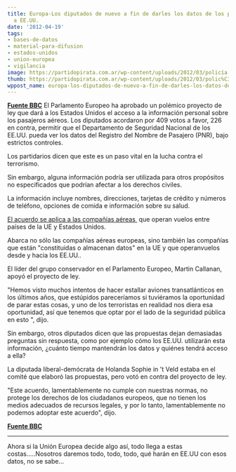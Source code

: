 ```yaml
---
title: Europa-Los diputados de nuevo a fin de darles los datos de los pasajeros aéreos
  a EE.UU.
date: '2012-04-19'
tags:
- bases-de-datos
- material-para-difusion
- estados-unidos
- union-europea
- vigilancia
image: https://partidopirata.com.ar/wp-content/uploads/2012/03/policía.jpg
thumb: https://partidopirata.com.ar/wp-content/uploads/2012/03/polic%C3%ADa-150x150.jpg
wppost_name: europa-los-diputados-de-nuevo-a-fin-de-darles-los-datos-de-los-pasajeros-aereos-a-ee-uu
---
```


<strong><a href="http://www.bbc.co.uk/news/world-europe-17764365#TWEET128963" target="_blank">Fuente BBC</a></strong>
El Parlamento Europeo ha aprobado un polémico proyecto de ley que dará a los Estados Unidos el acceso a la información personal sobre los pasajeros aéreos.
Los diputados acordaron por 409 votos a favor, 226 en contra, permitir que el Departamento de Seguridad Nacional de los EE.UU. pueda ver los datos del Registro del Nombre de Pasajero (PNR), bajo estrictos controles.

Los partidarios dicen que este es un paso vital en la lucha contra el terrorismo.

Sin embargo, alguna información podría ser utilizada para otros propósitos no especificados que podrían afectar a los derechos civiles.

La información incluye nombres, direcciones, tarjetas de crédito y números de teléfono, opciones de comida e información sobre su salud.

<a title="Text of EU-US agreement on air passenger data - pdf" href="http://register.consilium.europa.eu/pdf/en/11/st17/st17434.en11.pdf">El acuerdo se aplica a las compañías aéreas </a> que operan vuelos entre países de la UE y Estados Unidos.

Abarca no sólo las compañías aéreas europeas, sino también las compañías que están "constituidas o almacenan datos" en la UE y que operanvuelos desde y hacia los EE.UU..

El líder del grupo conservador en el Parlamento Europeo, Martin Callanan, apoyó el proyecto de ley.

"Hemos visto muchos intentos de hacer estallar aviones transatlánticos en los últimos años, que estúpidos pareceríamos si tuviéramos la oportunidad de parar estas cosas, y uno de los terroristas en realidad nos diera esa oportunidad, así que tenemos que optar por el lado de la seguridad pública en esto ", dijo.

Sin embargo, otros diputados dicen que las propuestas dejan demasiadas preguntas sin respuesta, como por ejemplo cómo los EE.UU. utilizarán esta información, ¿cuánto tiempo mantendrán los datos y quiénes tendrá acceso a ella?

La diputada liberal-demócrata de Holanda Sophie in 't Veld estaba en el comité que elaboró ​​las propuestas, pero votó en contra del proyecto de ley.

"Este acuerdo, lamentablemente no cumple con nuestras normas, no protege los derechos de los ciudadanos europeos, que no tienen los medios adecuados de recursos legales, y por lo tanto, lamentablemente no podemos adoptar este acuerdo", dijo.

<strong><a href="http://www.bbc.co.uk/news/world-europe-17764365#TWEET128963" target="_blank">Fuente BBC</a></strong>

<hr />

Ahora si la Unión Europea decide algo así, todo llega a estas costas.....Nosotros daremos todo, todo, todo, qué harán en EE.UU con esos datos, no se sabe...
